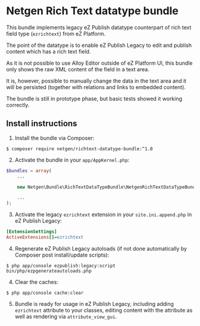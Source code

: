 # Netgen Rich Text datatype bundle

This bundle implements legacy eZ Publish datatype counterpart of rich text field type (`ezrichtext`) from eZ Platform.

The point of the datatype is to enable eZ Publish Legacy to edit and publish content which has a rich text field.

As it is not possible to use Alloy Editor outside of eZ Platform UI, this bundle only shows the raw XML content of the field in a text area.

It is, however, possible to manually change the data in the text area and it will be persisted (together with relations and links to embedded content).

The bundle is still in prototype phase, but basic tests showed it working correctly.

## Install instructions

1. Install the bundle via Composer:

```
$ composer require netgen/richtext-datatype-bundle:^1.0
```

2. Activate the bundle in your `app/AppKernel.php`:

```php
$bundles = array(
    ...

    new Netgen\Bundle\RichTextDataTypeBundle\NetgenRichTextDataTypeBundle(),

    ...
);
```

3. Activate the legacy `ezrichtext` extension in your `site.ini.append.php` in eZ Publish Legacy:

```ini
[ExtensionSettings]
ActiveExtensions[]=ezrichtext
```

4. Regenerate eZ Publish Legacy autoloads (if not done automatically by Composer post install/update scripts):

```
$ php app/console ezpublish:legacy:script bin/php/ezpgenerateautoloads.php
```

4. Clear the caches:

```
$ php app/console cache:clear
```

5. Bundle is ready for usage in eZ Publish Legacy, including adding `ezrichtext` attribute to your classes, editing content with the attribute as well as rendering via `attribute_view_gui`.
